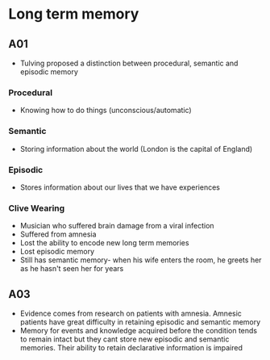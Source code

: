 # Long term memory

## A01

- Tulving proposed a distinction between procedural, semantic and episodic memory

### Procedural
- Knowing how to do things (unconscious/automatic)

### Semantic
- Storing information about the world (London is the capital of England)

### Episodic
- Stores information about our lives that we have experiences

### Clive Wearing
- Musician who suffered brain damage from a viral infection
- Suffered from amnesia
- Lost the ability to encode new long term memories
- Lost episodic memory
- Still has semantic memory- when his wife enters the room, he greets her as he hasn't seen her for years

## A03
- Evidence comes from research on patients with amnesia. Amnesic patients have great difficulty in retaining episodic and semantic memory
- Memory for events and knowledge acquired before the condition tends to remain intact but they cant store new episodic and semantic memories. Their ability to retain declarative information is impaired
